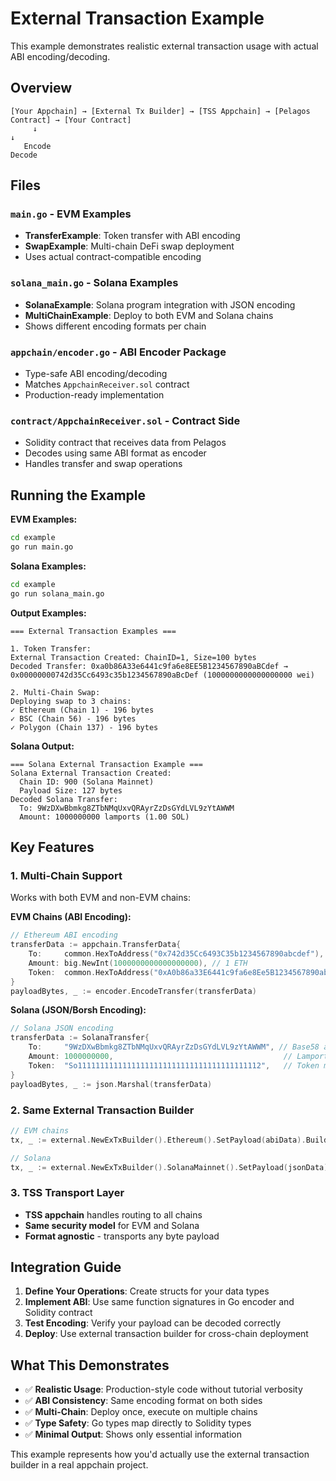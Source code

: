 # External Transaction Example

This example demonstrates realistic external transaction usage with actual ABI encoding/decoding.

## Overview

```
[Your Appchain] → [External Tx Builder] → [TSS Appchain] → [Pelagos Contract] → [Your Contract]
     ↓                                                                               ↓
   Encode                                                                          Decode
```

## Files

### `main.go` - EVM Examples
- **TransferExample**: Token transfer with ABI encoding
- **SwapExample**: Multi-chain DeFi swap deployment
- Uses actual contract-compatible encoding

### `solana_main.go` - Solana Examples
- **SolanaExample**: Solana program integration with JSON encoding
- **MultiChainExample**: Deploy to both EVM and Solana chains
- Shows different encoding formats per chain

### `appchain/encoder.go` - ABI Encoder Package
- Type-safe ABI encoding/decoding
- Matches `AppchainReceiver.sol` contract
- Production-ready implementation

### `contract/AppchainReceiver.sol` - Contract Side
- Solidity contract that receives data from Pelagos
- Decodes using same ABI format as encoder
- Handles transfer and swap operations

## Running the Example

**EVM Examples:**
```bash
cd example
go run main.go
```

**Solana Examples:**
```bash
cd example  
go run solana_main.go
```

**Output Examples:**
```
=== External Transaction Examples ===

1. Token Transfer:
External Transaction Created: ChainID=1, Size=100 bytes
Decoded Transfer: 0xa0b86A33e6441c9fa6e8EE5B1234567890aBCdef → 0x00000000742d35Cc6493c35b1234567890aBcDef (1000000000000000000 wei)

2. Multi-Chain Swap:
Deploying swap to 3 chains:
✓ Ethereum (Chain 1) - 196 bytes
✓ BSC (Chain 56) - 196 bytes  
✓ Polygon (Chain 137) - 196 bytes
```

**Solana Output:**
```
=== Solana External Transaction Example ===
Solana External Transaction Created:
  Chain ID: 900 (Solana Mainnet)
  Payload Size: 127 bytes
Decoded Solana Transfer:
  To: 9WzDXwBbmkg8ZTbNMqUxvQRAyrZzDsGYdLVL9zYtAWWM
  Amount: 1000000000 lamports (1.00 SOL)
```

## Key Features

### 1. Multi-Chain Support
Works with both EVM and non-EVM chains:

**EVM Chains (ABI Encoding):**
```go
// Ethereum ABI encoding
transferData := appchain.TransferData{
    To:     common.HexToAddress("0x742d35Cc6493C35b1234567890abcdef"),
    Amount: big.NewInt(1000000000000000000), // 1 ETH
    Token:  common.HexToAddress("0xA0b86a33E6441c9fa6e8Ee5B1234567890abcdef"),
}
payloadBytes, _ := encoder.EncodeTransfer(transferData)
```

**Solana (JSON/Borsh Encoding):**
```go
// Solana JSON encoding
transferData := SolanaTransfer{
    To:     "9WzDXwBbmkg8ZTbNMqUxvQRAyrZzDsGYdLVL9zYtAWWM", // Base58 address
    Amount: 1000000000,                                      // Lamports
    Token:  "So11111111111111111111111111111111111111112",   // Token mint
}
payloadBytes, _ := json.Marshal(transferData)
```

### 2. Same External Transaction Builder
```go
// EVM chains
tx, _ := external.NewExTxBuilder().Ethereum().SetPayload(abiData).Build(ctx)

// Solana  
tx, _ := external.NewExTxBuilder().SolanaMainnet().SetPayload(jsonData).Build(ctx)
```

### 3. TSS Transport Layer
- **TSS appchain** handles routing to all chains
- **Same security model** for EVM and Solana
- **Format agnostic** - transports any byte payload

## Integration Guide

1. **Define Your Operations**: Create structs for your data types
2. **Implement ABI**: Use same function signatures in Go encoder and Solidity contract  
3. **Test Encoding**: Verify your payload can be decoded correctly
4. **Deploy**: Use external transaction builder for cross-chain deployment

## What This Demonstrates

- ✅ **Realistic Usage**: Production-style code without tutorial verbosity
- ✅ **ABI Consistency**: Same encoding format on both sides  
- ✅ **Multi-Chain**: Deploy once, execute on multiple chains
- ✅ **Type Safety**: Go types map directly to Solidity types
- ✅ **Minimal Output**: Shows only essential information

This example represents how you'd actually use the external transaction builder in a real appchain project.
